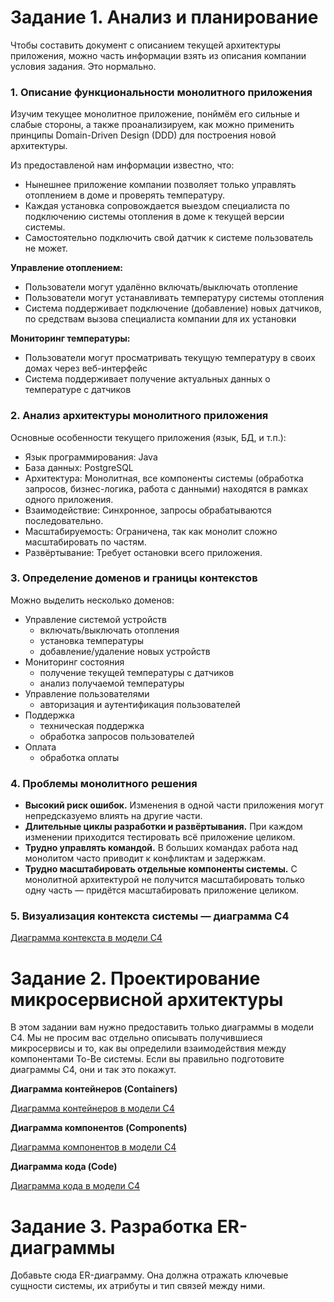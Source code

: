 # Задание 1. Анализ и планирование

Чтобы составить документ с описанием текущей архитектуры приложения, можно часть информации взять из описания компании условия задания. Это нормально.

### 1. Описание функциональности монолитного приложения

Изучим текущее монолитное приложение, понймём его сильные и слабые стороны, а также проанализируем, как можно применить принципы Domain-Driven Design (DDD) для построения новой архитектуры.

Из предоставленой нам информации известно, что:
- Нынешнее приложение компании позволяет только управлять отоплением в доме и проверять температуру.
- Каждая установка сопровождается выездом специалиста по подключению системы отопления в доме к текущей версии системы.
- Cамостоятельно подключить свой датчик к системе пользователь не может.

**Управление отоплением:**

- Пользователи могут удалённо включать/выключать отопление 
- Пользователи могут устанавливать температуру системы отопления
- Система поддерживает подключение (добавление) новых датчиков, по средствам вызова специалиста компании для их установки

**Мониторинг температуры:**

- Пользователи могут просматривать текущую температуру в своих домах через веб-интерфейс
- Система поддерживает получение актуальных данных о температуре с датчиков

### 2. Анализ архитектуры монолитного приложения
Основные особенности текущего приложения (язык, БД, и т.п.):
- Язык программирования: Java
- База данных: PostgreSQL
- Архитектура: Монолитная, все компоненты системы (обработка запросов, бизнес-логика, работа с данными) находятся в рамках одного приложения.
- Взаимодействие: Синхронное, запросы обрабатываются последовательно.
- Масштабируемость: Ограничена, так как монолит сложно масштабировать по частям.
- Развёртывание: Требует остановки всего приложения.

### 3. Определение доменов и границы контекстов

Можно выделить несколько доменов:
- Управление системой устройств
	+ включать/выключать отопления
	+ установка температуры
	+ добавление/удаление новых устройств
- Мониторинг состояния
	+ получение текущей температуры с датчиков
	+ анализ получаемой температуры
- Управление пользователями
	+ авторизация и аутентификация пользователей
- Поддержка
	+ техническая поддержка
	- обработка запросов пользователей
- Оплата
	+ обработка оплаты 

### **4. Проблемы монолитного решения**

- **Высокий риск ошибок.** Изменения в одной части приложения могут непредсказуемо влиять на другие части. 
- **Длительные циклы разработки и развёртывания.** При каждом изменении приходится тестировать всё приложение целиком. 
- **Трудно управлять командой.** В больших командах работа над монолитом часто приводит к конфликтам и задержкам.
- **Трудно масштабировать отдельные компоненты системы.** С монолитной архитектурой не получится масштабировать только одну часть — придётся масштабировать приложение целиком.

### 5. Визуализация контекста системы — диаграмма С4

[Диаграмма контекста в модели C4](Task1_C4_diagram.puml)

# Задание 2. Проектирование микросервисной архитектуры

В этом задании вам нужно предоставить только диаграммы в модели C4. Мы не просим вас отдельно описывать получившиеся микросервисы и то, как вы определили взаимодействия между компонентами To-Be системы. Если вы правильно подготовите диаграммы C4, они и так это покажут.

**Диаграмма контейнеров (Containers)**

[Диаграмма контейнеров в модели C4](Task2_C4_Containers.puml)

**Диаграмма компонентов (Components)**

[Диаграмма компонентов в модели C4](Task2_C4_Components.puml)

**Диаграмма кода (Code)**

[Диаграмма кода в модели C4](Task2_C4_Code.puml)

# Задание 3. Разработка ER-диаграммы

Добавьте сюда ER-диаграмму. Она должна отражать ключевые сущности системы, их атрибуты и тип связей между ними.
